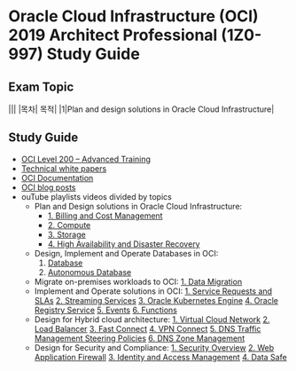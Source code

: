 # Oracle Cloud Infrastructure (OCI) 2019 Architect Professional (1Z0-997) Study Guide
## Exam Topic
|||
|목차| 목적|
|1|Plan and design solutions in Oracle Cloud Infrastructure|


## Study Guide

* [OCI Level 200 – Advanced Training](https://www.oracle.com/cloud/iaas/training/advanced.html)
* [Technical white papers](https://docs.cloud.oracle.com/iaas/Content/General/Reference/aqswhitepapers.htm)
* [OCI Documentation](https://docs.cloud.oracle.com/iaas/Content/home.htm)
* [OCI blog posts](https://blogs.oracle.com/cloud-infrastructure/)
* ouTube playlists videos divided by topics
  * Plan and Design solutions in Oracle Cloud Infrastructure:
    * [1. Billing and Cost Management](https://www.youtube.com/playlist?list=PLKCk3OyNwIzvlfs9W4JtguJdg8aa9hLfO)
    * [2. Compute](https://www.youtube.com/playlist?list=PLKCk3OyNwIztYj_4Wgk4tRMrWSiAwFWOn)
    * [3. Storage](https://www.youtube.com/playlist?list=PLKCk3OyNwIzs00n96XRb9VOg06GCiPATf)
    * [4. High Availability and Disaster Recovery](https://www.youtube.com/playlist?list=PLKCk3OyNwIzt9Id1EGtz0KkBFKo7Ujwxk)
   * Design, Implement and Operate Databases in OCI:
      1. [Database](https://www.youtube.com/playlist?list=PLKCk3OyNwIzviWqxoXrvQ-Y9BBsKqdGVP)
      2. [Autonomous Database](https://www.youtube.com/playlist?list=PLKCk3OyNwIzvZpA1cYQem6LLhcORMy5tW)
   * Migrate on-premises workloads to OCI:
      [1. Data Migration](https://www.youtube.com/playlist?list=PLKCk3OyNwIzvqK1xgf5pFoZqWxQgN9yoZ)
   * Implement and Operate solutions in OCI:
      [1. Service Requests and SLAs](https://youtu.be/EA9eJEFQVOI)
      [2. Streaming Services](https://youtu.be/jTntJ66veKQ)
      [3. Oracle Kubernetes Engine](https://www.youtube.com/playlist?list=PLKCk3OyNwIztwriUNdXxrRx69mvS2sLUG)
      [4. Oracle Registry Service](https://www.youtube.com/playlist?list=PLKCk3OyNwIzui9OQtXCLJJP1oF3yid-fC)
      [5. Events](https://www.youtube.com/playlist?list=PLKCk3OyNwIzv-BfWxbfGgLsJQc5XK3RXo)
      [6. Functions](https://www.youtube.com/playlist?list=PLKCk3OyNwIztTYCg2qkXDHOOfdw6OeDU3)
   * Design for Hybrid cloud architecture:
      [1. Virtual Cloud Network](https://www.youtube.com/playlist?list=PLKCk3OyNwIztYl5F0z-lrMRTqqAnzL_X4)
      [2. Load Balancer](https://www.youtube.com/playlist?list=PLKCk3OyNwIzsJ_d4iI4nBhis5kE5g2eta)
      [3. Fast Connect](https://www.youtube.com/playlist?list=PLKCk3OyNwIztDsHP2bfQ0AGMeZjSuCQO2)
      [4. VPN Connect](https://www.youtube.com/playlist?list=PLKCk3OyNwIzsESxCLMRJsD6AjPszyvRAl)
      [5. DNS Traffic Management Steering Policies](https://www.youtube.com/playlist?list=PLKCk3OyNwIzs7MlwhTHXCQ8AnQk8vEpJE)
      [6. DNS Zone Management](https://www.youtube.com/playlist?list=PLKCk3OyNwIzsx06b8pm0RLSCvFFBBcLm1)
   * Design for Security and Compliance:
      [1. Security Overview](https://www.youtube.com/playlist?list=PLKCk3OyNwIztQj5jG3aCyBPSJpOmtIRtz)
      [2. Web Application Firewall](https://www.youtube.com/playlist?list=PLKCk3OyNwIzvvzv9nZdGXy2z08AQlyJF8)
      [3. Identity and Access Management](https://www.youtube.com/playlist?list=PLKCk3OyNwIzshOfrPrPTthgvSVP_DnbVd)
      [4. Data Safe](https://youtu.be/G22A4icwRs0)
